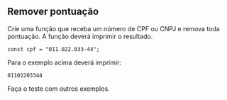 ## Remover pontuação

Crie uma função que receba um número de CPF ou CNPJ e remova toda pontuação. A função deverá imprimir o resultado.

```javascript=
const cpf = "011.022.033-44";
```

Para o exemplo acima deverá imprimir:

```
01102203344
```

Faça o teste com outros exemplos.
